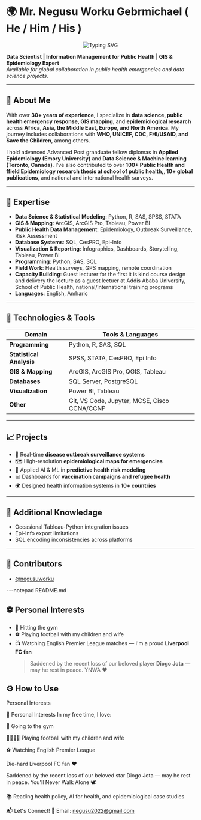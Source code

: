 
# 🌍 Mr. Negusu Worku Gebrmichael ( He / Him / His )


<!-- Typing SVG -->
<p align="center">
  <img src="https://readme-typing-svg.demolab.com?font=Fira+Code&pause=1000&color=F70000&center=true&vCenter=true&width=1000&lines=Hi%20+I'm+Mr.Negusu+Gebrmichael!;Data+Scientist+%20+Public+Health+Expert+%20+GIS+Specialist;Global+Health+Consultant+%20+Python+%20C+SAS+%20+Tableau+%20+Epidemiology" 
    alt="Typing SVG" />
</p>

**Data Scientist | Information Management for Public Health | GIS & Epidemiology Expert**  
_Available for global collaboration in public health emergencies and data science projects._

---

## 🧠 About Me

With over **30+ years of experience**, I specialize in **data science, public health emergency response, GIS mapping**, and **epidemiological research** across **Africa, Asia, the Middle East, Europe, and North America**. My journey includes collaborations with **WHO, UNICEF, CDC, FHI/USAID, and Save the Children**, among others.

I hold advanced Advanced Post graaduate fellow diplomas in **Applied Epidemiology (Emory University)** and **Data Science & Machine learning (Toronto, Canada)**. I’ve also contributed to over **100+ Public Health and ffield Epidemiology research thesis at school of public health,**, **10+ global publications**, and national and international health surveys.

---

## 🔬 Expertise

- **Data Science & Statistical Modeling**: Python, R, SAS, SPSS, STATA  
- **GIS & Mapping**: ArcGIS, ArcGIS Pro, Tableau, Power BI  
- **Public Health Data Management**: Epidemiology, Outbreak Surveillance, Risk Assessment  
- **Database Systems**: SQL, CesPRO, Epi-Info  
- **Visualization & Reporting**: Infographics, Dashboards, Storytelling, Tableau, Power BI
- **Programming**: Python, SAS, SQL  
- **Field Work**: Health surveys, GPS mapping, remote coordination  
- **Capacity Building**: Guest lecturer for the first it is kind course design and delivery the lecture as a guest lectuer at Addis Ababa University, School of Public Health, national/international training programs  
- **Languages**: English, Amharic  

---

## 🚀 Technologies & Tools

| Domain | Tools & Languages |
|-------|-------------------|
| **Programming** | Python, R, SAS, SQL |
| **Statistical Analysis** | SPSS, STATA, CesPRO, Epi Info |
| **GIS & Mapping** | ArcGIS, ArcGIS Pro, QGIS, Tableau |
| **Databases** | SQL Server, PostgreSQL |
| **Visualization** | Power BI, Tableau |
| **Other** | Git, VS Code, Jupyter, MCSE, Cisco CCNA/CCNP |

---

## 📈  Projects

- 🚨 Real-time **disease outbreak surveillance systems**
- 🗺️ High-resolution **epidemiological maps for emergencies**  
- 🧠 Applied AI & ML in **predictive health risk modeling**  
- 📊 Dashboards for **vaccination campaigns and refugee health**
- 🌍 Designed health information systems in **10+ countries**

---

## 🐞 Additional Knowledage

- Occasional Tableau-Python integration issues
- Epi-Info export limitations
- SQL encoding inconsistencies across platforms

---

## 👥 Contributors

- [@negusuworku](https://github.com/negusuworku)

---notepad README.md

## ⚽ Personal Interests

- 💪 Hitting the gym  
- ⚽ Playing football with my children and wife  
- 📺 Watching English Premier League matches — I'm a proud **Liverpool FC fan**  
  > Saddened by the recent loss of our beloved player **Diogo Jota** — may he rest in peace. YNWA ❤️


## ⚙️ How to Use

Personal Interests

🧘 Personal Interests
In my free time, I love:

💪 Going to the gym

👨‍👩‍👧‍👦 Playing football with my children and wife

⚽ Watching English Premier League

Die-hard Liverpool FC fan ❤️

Saddened by the recent loss of our beloved star Diogo Jota — may he rest in peace. You'll Never Walk Alone 🕊️

📚 Reading health policy, AI for health, and epidemiological case studies

📬 Let's Connect!
📧 Email: negusu2022@gmail.com

